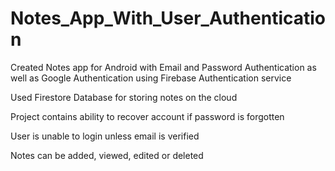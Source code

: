# Notes_App_With_User_Authentication
Created Notes app for Android with Email and Password Authentication
as well as Google Authentication using Firebase Authentication service

Used Firestore Database for storing notes on the cloud

Project contains ability to recover account if password is forgotten

User is unable to login unless email is verified

Notes can be added, viewed, edited or deleted
